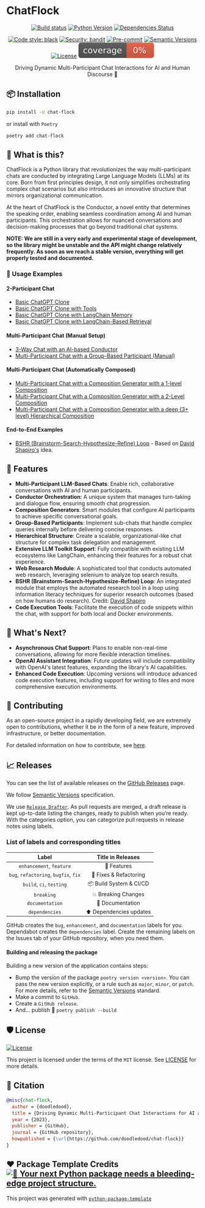 # ChatFlock

<div align="center">

[![Build status](https://github.com/doodledood/chat-flock/workflows/build/badge.svg)](https://github.com/doodledood/chat-flock/actions?query=workflow%3Abuild)
[![Python Version](https://img.shields.io/pypi/pyversions/chat-flock.svg)](https://pypi.org/project/chat-flock/)
[![Dependencies Status](https://img.shields.io/badge/dependencies-up%20to%20date-brightgreen.svg)](https://github.com/doodledood/chat-flock/pulls?utf8=%E2%9C%93&q=is%3Apr%20author%3Aapp%2Fdependabot)

[![Code style: black](https://img.shields.io/badge/code%20style-black-000000.svg)](https://github.com/psf/black)
[![Security: bandit](https://img.shields.io/badge/security-bandit-green.svg)](https://github.com/PyCQA/bandit)
[![Pre-commit](https://img.shields.io/badge/pre--commit-enabled-brightgreen?logo=pre-commit&logoColor=white)](.pre-commit-config.yaml)
[![Semantic Versions](https://img.shields.io/badge/%20%20%F0%9F%93%A6%F0%9F%9A%80-semantic--versions-e10079.svg)](https://github.com/doodledood/chat-flock/releases)
[![License](https://img.shields.io/github/license/chat-flock/chat-flock)](LICENSE)
![Coverage Report](assets/images/coverage.svg)

Driving Dynamic Multi-Participant Chat Interactions for AI and Human Discourse 🤖

</div>

## 📦 Installation

```bash
pip install -U chat-flock
```

or install with `Poetry`

```bash
poetry add chat-flock
```

## 🤔 What is this?

ChatFlock is a Python library that revolutionizes the way multi-participant chats are conducted by integrating Large Language Models (LLMs) at its core. Born from first principles design, it not only simplifies orchestrating complex chat scenarios but also introduces an innovative structure that mirrors organizational communication. 

At the heart of ChatFlock is the Conductor, a novel entity that determines the speaking order, enabling seamless coordination among AI and human participants. This orchestration allows for nuanced conversations and decision-making processes that go beyond traditional chat systems.

**NOTE: We are still in a very early and experimental stage of development, so the library might be unstable and the API might change relatively frequently. As soon as we reach a stable version, everything will get properly tested and documented.**

### 📝 Usage Examples 

#### 2-Participant Chat

- [Basic ChatGPT Clone](examples/chatgpt_clone.py)
- [Basic ChatGPT Clone with Tools](examples/chatgpt_clone_with_additional_tools.py)
- [Basic ChatGPT Clone with LangChain Memory](examples/chatgpt_clone_with_langchain_memory.py)
- [Basic ChatGPT Clone with LangChain-Based Retrieval](examples/chatgpt_clone_with_langchain_retrieval.py)

#### Multi-Participant Chat (Manual Setup)

- [3-Way Chat with an AI-based Conductor](examples/three_way_ai_conductor.py)
- [Multi-Participant Chat with a Group-Based Participant (Manual)](examples/manual_internal_group_participant.py)

#### Multi-Participant Chat (Automatically Composed)
- [Multi-Participant Chat with a Composition Generator with a 1-level Composition](examples/automatic_chat_simple_composition.py)
- [Multi-Participant Chat with a Composition Generator with a 2-Level Composition](examples/automatic_chat_simple_composition.py)
- [Multi-Participant Chat with a Composition Generator with a deep (3+ level) Hierarchical Composition](examples/automatic_hierarchical_chat_composition.py)

#### End-to-End Examples
- [BSHR (Brainstorm-Search-Hypothesize-Refine) Loop](chatflock/use_cases/bshr.py) - Based on [David Shapiro's](https://github.com/daveshap/BSHR_Loop) idea.

## 🚀 Features

- **Multi-Participant LLM-Based Chats**: Enable rich, collaborative conversations with AI and human participants.
- **Conductor Orchestration**: A unique system that manages turn-taking and dialogue flow, ensuring smooth chat progression.
- **Composition Generators**: Smart modules that configure AI participants to achieve specific conversational goals.
- **Group-Based Participants**: Implement sub-chats that handle complex queries internally before delivering concise responses.
- **Hierarchical Structure**: Create a scalable, organizational-like chat structure for complex task delegation and management.
- **Extensive LLM Toolkit Support**: Fully compatible with existing LLM ecosystems like LangChain, enhancing their features for a robust chat experience.
- **Web Research Module**: A sophisticated tool that conducts automated web research, leveraging selenium to analyze top search results.
- **BSHR (Brainstorm-Search-Hypothesize-Refine) Loop**: An integrated module that employs the automated research tool in a loop using information literacy techniques for superior research outcomes (based on how humans do research). Credit: [David Shapiro](https://github.com/daveshap/BSHR_Loop)
- **Code Execution Tools**: Facilitate the execution of code snippets within the chat, with support for both local and Docker environments.

## 🌟 What's Next?
- **Asynchronous Chat Support**: Plans to enable non-real-time conversations, allowing for more flexible interaction timelines.
- **OpenAI Assistant Integration**: Future updates will include compatibility with OpenAI's latest features, expanding the library's AI capabilities.
- **Enhanced Code Execution**: Upcoming versions will introduce advanced code execution features, including support for writing to files and more comprehensive execution environments.

## 💁 Contributing
As an open-source project in a rapidly developing field, we are extremely open to contributions, whether it be in the form of a new feature, improved infrastructure, or better documentation.

For detailed information on how to contribute, see [here](CONTRIBUTING.md).

## 📈 Releases

You can see the list of available releases on the [GitHub Releases](https://github.com/doodledood/chat-flock/releases) page.

We follow [Semantic Versions](https://semver.org/) specification.

We use [`Release Drafter`](https://github.com/marketplace/actions/release-drafter). As pull requests are merged, a draft release is kept up-to-date listing the changes, ready to publish when you’re ready. With the categories option, you can categorize pull requests in release notes using labels.

### List of labels and corresponding titles

|               **Label**               |  **Title in Releases**  |
| :-----------------------------------: | :---------------------: |
|       `enhancement`, `feature`        |       🚀 Features       |
| `bug`, `refactoring`, `bugfix`, `fix` | 🔧 Fixes & Refactoring  |
|       `build`, `ci`, `testing`        | 📦 Build System & CI/CD |
|              `breaking`               |   💥 Breaking Changes   |
|            `documentation`            |    📝 Documentation     |
|            `dependencies`             | ⬆️ Dependencies updates |

GitHub creates the `bug`, `enhancement`, and `documentation` labels for you. Dependabot creates the `dependencies` label. Create the remaining labels on the Issues tab of your GitHub repository, when you need them.

#### Building and releasing the package

Building a new version of the application contains steps:

- Bump the version of the package `poetry version <version>`. You can pass the new version explicitly, or a rule such as `major`, `minor`, or `patch`. For more details, refer to the [Semantic Versions](https://semver.org/) standard.
- Make a commit to `GitHub`.
- Create a `GitHub release`.
- And... publish 🙂 `poetry publish --build`

## 🛡 License

[![License](https://img.shields.io/github/license/chat-flock/chat-flock)](LICENSE)

This project is licensed under the terms of the `MIT` license. See [LICENSE](LICENSE) for more details.

## 📃 Citation

```bibtex
@misc{chat-flock,
  author = {doodledood},
  title = {Driving Dynamic Multi-Participant Chat Interactions for AI and Human Discourse},
  year = {2023},
  publisher = {GitHub},
  journal = {GitHub repository},
  howpublished = {\url{https://github.com/doodledood/chat-flock}}
}
```

## ❤️ Package Template Credits [![🚀 Your next Python package needs a bleeding-edge project structure.](https://img.shields.io/badge/python--package--template-%F0%9F%9A%80-brightgreen)](https://github.com/TezRomacH/python-package-template)

This project was generated with [`python-package-template`](https://github.com/TezRomacH/python-package-template)
